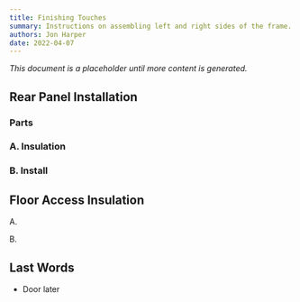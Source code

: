 ```yaml
---
title: Finishing Touches
summary: Instructions on assembling left and right sides of the frame.
authors: Jon Harper
date: 2022-04-07
---
```


*This document is a placeholder until more content is generated.*

## Rear Panel Installation

### Parts

### A. Insulation

### B. Install

## Floor Access Insulation

A.

B.
## Last Words

- Door later